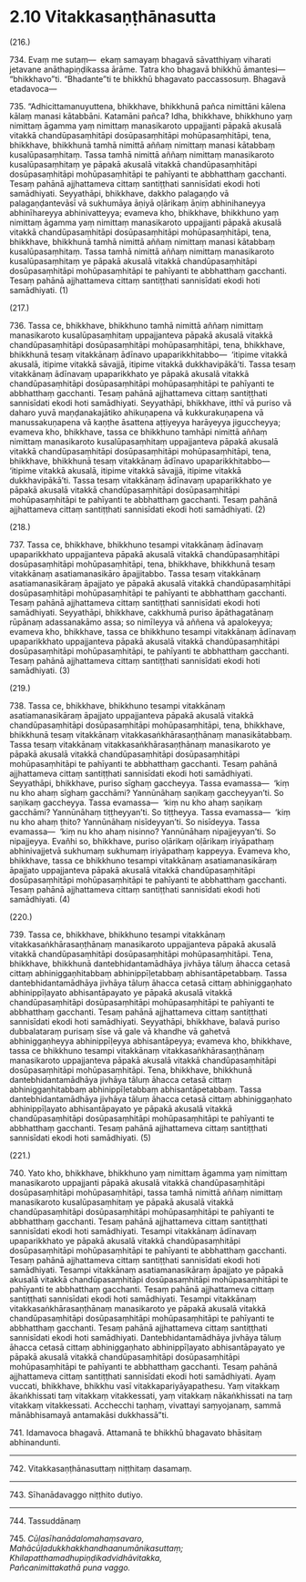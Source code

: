 # 2.10 Vitakkasaṇṭhānasutta

(216.)

734\. Evaṃ me sutaṃ—  ekaṃ samayaṃ bhagavā sāvatthiyaṃ viharati jetavane anāthapiṇḍikassa ārāme. Tatra kho bhagavā bhikkhū āmantesi—  “bhikkhavo”ti. “Bhadante”ti te bhikkhū bhagavato paccassosuṃ. Bhagavā etadavoca—

735\. “Adhicittamanuyuttena, bhikkhave, bhikkhunā pañca nimittāni kālena kālaṃ manasi kātabbāni. Katamāni pañca? Idha, bhikkhave, bhikkhuno yaṃ nimittaṃ āgamma yaṃ nimittaṃ manasikaroto uppajjanti pāpakā akusalā vitakkā chandūpasaṃhitāpi dosūpasaṃhitāpi mohūpasaṃhitāpi, tena, bhikkhave, bhikkhunā tamhā nimittā aññaṃ nimittaṃ manasi kātabbaṃ kusalūpasaṃhitaṃ. Tassa tamhā nimittā aññaṃ nimittaṃ manasikaroto kusalūpasaṃhitaṃ ye pāpakā akusalā vitakkā chandūpasaṃhitāpi dosūpasaṃhitāpi mohūpasaṃhitāpi te pahīyanti te abbhatthaṃ gacchanti. Tesaṃ pahānā ajjhattameva cittaṃ santiṭṭhati sannisīdati ekodi hoti samādhiyati. Seyyathāpi, bhikkhave, dakkho palagaṇḍo vā palagaṇḍantevāsī vā sukhumāya āṇiyā oḷārikaṃ āṇiṃ abhinihaneyya abhinīhareyya abhinivatteyya; evameva kho, bhikkhave, bhikkhuno yaṃ nimittaṃ āgamma yaṃ nimittaṃ manasikaroto uppajjanti pāpakā akusalā vitakkā chandūpasaṃhitāpi dosūpasaṃhitāpi mohūpasaṃhitāpi, tena, bhikkhave, bhikkhunā tamhā nimittā aññaṃ nimittaṃ manasi kātabbaṃ kusalūpasaṃhitaṃ. Tassa tamhā nimittā aññaṃ nimittaṃ manasikaroto kusalūpasaṃhitaṃ ye pāpakā akusalā vitakkā chandūpasaṃhitāpi dosūpasaṃhitāpi mohūpasaṃhitāpi te pahīyanti te abbhatthaṃ gacchanti. Tesaṃ pahānā ajjhattameva cittaṃ santiṭṭhati sannisīdati ekodi hoti samādhiyati. (1)

(217.)

736\. Tassa ce, bhikkhave, bhikkhuno tamhā nimittā aññaṃ nimittaṃ manasikaroto kusalūpasaṃhitaṃ uppajjanteva pāpakā akusalā vitakkā chandūpasaṃhitāpi dosūpasaṃhitāpi mohūpasaṃhitāpi, tena, bhikkhave, bhikkhunā tesaṃ vitakkānaṃ ādīnavo upaparikkhitabbo—  ‘itipime vitakkā akusalā, itipime vitakkā sāvajjā, itipime vitakkā dukkhavipākā’ti. Tassa tesaṃ vitakkānaṃ ādīnavaṃ upaparikkhato ye pāpakā akusalā vitakkā chandūpasaṃhitāpi dosūpasaṃhitāpi mohūpasaṃhitāpi te pahīyanti te abbhatthaṃ gacchanti. Tesaṃ pahānā ajjhattameva cittaṃ santiṭṭhati sannisīdati ekodi hoti samādhiyati. Seyyathāpi, bhikkhave, itthī vā puriso vā daharo yuvā maṇḍanakajātiko ahikuṇapena vā kukkurakuṇapena vā manussakuṇapena vā kaṇṭhe āsattena aṭṭiyeyya harāyeyya jiguccheyya; evameva kho, bhikkhave, tassa ce bhikkhuno tamhāpi nimittā aññaṃ nimittaṃ manasikaroto kusalūpasaṃhitaṃ uppajjanteva pāpakā akusalā vitakkā chandūpasaṃhitāpi dosūpasaṃhitāpi mohūpasaṃhitāpi, tena, bhikkhave, bhikkhunā tesaṃ vitakkānaṃ ādīnavo upaparikkhitabbo—  ‘itipime vitakkā akusalā, itipime vitakkā sāvajjā, itipime vitakkā dukkhavipākā’ti. Tassa tesaṃ vitakkānaṃ ādīnavaṃ upaparikkhato ye pāpakā akusalā vitakkā chandūpasaṃhitāpi dosūpasaṃhitāpi mohūpasaṃhitāpi te pahīyanti te abbhatthaṃ gacchanti. Tesaṃ pahānā ajjhattameva cittaṃ santiṭṭhati sannisīdati ekodi hoti samādhiyati. (2)

(218.)

737\. Tassa ce, bhikkhave, bhikkhuno tesampi vitakkānaṃ ādīnavaṃ upaparikkhato uppajjanteva pāpakā akusalā vitakkā chandūpasaṃhitāpi dosūpasaṃhitāpi mohūpasaṃhitāpi, tena, bhikkhave, bhikkhunā tesaṃ vitakkānaṃ asatiamanasikāro āpajjitabbo. Tassa tesaṃ vitakkānaṃ asatiamanasikāraṃ āpajjato ye pāpakā akusalā vitakkā chandūpasaṃhitāpi dosūpasaṃhitāpi mohūpasaṃhitāpi te pahīyanti te abbhatthaṃ gacchanti. Tesaṃ pahānā ajjhattameva cittaṃ santiṭṭhati sannisīdati ekodi hoti samādhiyati. Seyyathāpi, bhikkhave, cakkhumā puriso āpāthagatānaṃ rūpānaṃ adassanakāmo assa; so nimīleyya vā aññena vā apalokeyya; evameva kho, bhikkhave, tassa ce bhikkhuno tesampi vitakkānaṃ ādīnavaṃ upaparikkhato uppajjanteva pāpakā akusalā vitakkā chandūpasaṃhitāpi dosūpasaṃhitāpi mohūpasaṃhitāpi, te pahīyanti te abbhatthaṃ gacchanti. Tesaṃ pahānā ajjhattameva cittaṃ santiṭṭhati sannisīdati ekodi hoti samādhiyati. (3)

(219.)

738\. Tassa ce, bhikkhave, bhikkhuno tesampi vitakkānaṃ asatiamanasikāraṃ āpajjato uppajjanteva pāpakā akusalā vitakkā chandūpasaṃhitāpi dosūpasaṃhitāpi mohūpasaṃhitāpi, tena, bhikkhave, bhikkhunā tesaṃ vitakkānaṃ vitakkasaṅkhārasaṇṭhānaṃ manasikātabbaṃ. Tassa tesaṃ vitakkānaṃ vitakkasaṅkhārasaṇṭhānaṃ manasikaroto ye pāpakā akusalā vitakkā chandūpasaṃhitāpi dosūpasaṃhitāpi mohūpasaṃhitāpi te pahīyanti te abbhatthaṃ gacchanti. Tesaṃ pahānā ajjhattameva cittaṃ santiṭṭhati sannisīdati ekodi hoti samādhiyati. Seyyathāpi, bhikkhave, puriso sīghaṃ gaccheyya. Tassa evamassa—  ‘kiṃ nu kho ahaṃ sīghaṃ gacchāmi? Yannūnāhaṃ saṇikaṃ gaccheyyan’ti. So saṇikaṃ gaccheyya. Tassa evamassa—  ‘kiṃ nu kho ahaṃ saṇikaṃ gacchāmi? Yannūnāhaṃ tiṭṭheyyan’ti. So tiṭṭheyya. Tassa evamassa—  ‘kiṃ nu kho ahaṃ ṭhito? Yannūnāhaṃ nisīdeyyan’ti. So nisīdeyya. Tassa evamassa—  ‘kiṃ nu kho ahaṃ nisinno? Yannūnāhaṃ nipajjeyyan’ti. So nipajjeyya. Evañhi so, bhikkhave, puriso oḷārikaṃ oḷārikaṃ iriyāpathaṃ abhinivajjetvā sukhumaṃ sukhumaṃ iriyāpathaṃ kappeyya. Evameva kho, bhikkhave, tassa ce bhikkhuno tesampi vitakkānaṃ asatiamanasikāraṃ āpajjato uppajjanteva pāpakā akusalā vitakkā chandūpasaṃhitāpi dosūpasaṃhitāpi mohūpasaṃhitāpi te pahīyanti te abbhatthaṃ gacchanti. Tesaṃ pahānā ajjhattameva cittaṃ santiṭṭhati sannisīdati ekodi hoti samādhiyati. (4)

(220.)

739\. Tassa ce, bhikkhave, bhikkhuno tesampi vitakkānaṃ vitakkasaṅkhārasaṇṭhānaṃ manasikaroto uppajjanteva pāpakā akusalā vitakkā chandūpasaṃhitāpi dosūpasaṃhitāpi mohūpasaṃhitāpi. Tena, bhikkhave, bhikkhunā dantebhidantamādhāya jivhāya tāluṃ āhacca cetasā cittaṃ abhiniggaṇhitabbaṃ abhinippīḷetabbaṃ abhisantāpetabbaṃ. Tassa dantebhidantamādhāya jivhāya tāluṃ āhacca cetasā cittaṃ abhiniggaṇhato abhinippīḷayato abhisantāpayato ye pāpakā akusalā vitakkā chandūpasaṃhitāpi dosūpasaṃhitāpi mohūpasaṃhitāpi te pahīyanti te abbhatthaṃ gacchanti. Tesaṃ pahānā ajjhattameva cittaṃ santiṭṭhati sannisīdati ekodi hoti samādhiyati. Seyyathāpi, bhikkhave, balavā puriso dubbalataraṃ purisaṃ sīse vā gale vā khandhe vā gahetvā abhiniggaṇheyya abhinippīḷeyya abhisantāpeyya; evameva kho, bhikkhave, tassa ce bhikkhuno tesampi vitakkānaṃ vitakkasaṅkhārasaṇṭhānaṃ manasikaroto uppajjanteva pāpakā akusalā vitakkā chandūpasaṃhitāpi dosūpasaṃhitāpi mohūpasaṃhitāpi. Tena, bhikkhave, bhikkhunā dantebhidantamādhāya jivhāya tāluṃ āhacca cetasā cittaṃ abhiniggaṇhitabbaṃ abhinippīḷetabbaṃ abhisantāpetabbaṃ. Tassa dantebhidantamādhāya jivhāya tāluṃ āhacca cetasā cittaṃ abhiniggaṇhato abhinippīḷayato abhisantāpayato ye pāpakā akusalā vitakkā chandūpasaṃhitāpi dosūpasaṃhitāpi mohūpasaṃhitāpi te pahīyanti te abbhatthaṃ gacchanti. Tesaṃ pahānā ajjhattameva cittaṃ santiṭṭhati sannisīdati ekodi hoti samādhiyati. (5)

(221.)

740\. Yato kho, bhikkhave, bhikkhuno yaṃ nimittaṃ āgamma yaṃ nimittaṃ manasikaroto uppajjanti pāpakā akusalā vitakkā chandūpasaṃhitāpi dosūpasaṃhitāpi mohūpasaṃhitāpi, tassa tamhā nimittā aññaṃ nimittaṃ manasikaroto kusalūpasaṃhitaṃ ye pāpakā akusalā vitakkā chandūpasaṃhitāpi dosūpasaṃhitāpi mohūpasaṃhitāpi te pahīyanti te abbhatthaṃ gacchanti. Tesaṃ pahānā ajjhattameva cittaṃ santiṭṭhati sannisīdati ekodi hoti samādhiyati. Tesampi vitakkānaṃ ādīnavaṃ upaparikkhato ye pāpakā akusalā vitakkā chandūpasaṃhitāpi dosūpasaṃhitāpi mohūpasaṃhitāpi te pahīyanti te abbhatthaṃ gacchanti. Tesaṃ pahānā ajjhattameva cittaṃ santiṭṭhati sannisīdati ekodi hoti samādhiyati. Tesampi vitakkānaṃ asatiamanasikāraṃ āpajjato ye pāpakā akusalā vitakkā chandūpasaṃhitāpi dosūpasaṃhitāpi mohūpasaṃhitāpi te pahīyanti te abbhatthaṃ gacchanti. Tesaṃ pahānā ajjhattameva cittaṃ santiṭṭhati sannisīdati ekodi hoti samādhiyati. Tesampi vitakkānaṃ vitakkasaṅkhārasaṇṭhānaṃ manasikaroto ye pāpakā akusalā vitakkā chandūpasaṃhitāpi dosūpasaṃhitāpi mohūpasaṃhitāpi te pahīyanti te abbhatthaṃ gacchanti. Tesaṃ pahānā ajjhattameva cittaṃ santiṭṭhati sannisīdati ekodi hoti samādhiyati. Dantebhidantamādhāya jivhāya tāluṃ āhacca cetasā cittaṃ abhiniggaṇhato abhinippīḷayato abhisantāpayato ye pāpakā akusalā vitakkā chandūpasaṃhitāpi dosūpasaṃhitāpi mohūpasaṃhitāpi te pahīyanti te abbhatthaṃ gacchanti. Tesaṃ pahānā ajjhattameva cittaṃ santiṭṭhati sannisīdati ekodi hoti samādhiyati. Ayaṃ vuccati, bhikkhave, bhikkhu vasī vitakkapariyāyapathesu. Yaṃ vitakkaṃ ākaṅkhissati taṃ vitakkaṃ vitakkessati, yaṃ vitakkaṃ nākaṅkhissati na taṃ vitakkaṃ vitakkessati. Acchecchi taṇhaṃ, vivattayi saṃyojanaṃ, sammā mānābhisamayā antamakāsi dukkhassā”ti.

741\. Idamavoca bhagavā. Attamanā te bhikkhū bhagavato bhāsitaṃ abhinandunti.

---

742\. Vitakkasaṇṭhānasuttaṃ niṭṭhitaṃ dasamaṃ.

---

743\. Sīhanādavaggo niṭṭhito dutiyo.

---

744\. Tassuddānaṃ

745\. _Cūḷasīhanādalomahaṃsavaro,_  
_Mahācūḷadukkhakkhandhaanumānikasuttaṃ;_  
_Khilapatthamadhupiṇḍikadvidhāvitakka,_  
_Pañcanimittakathā puna vaggo._
